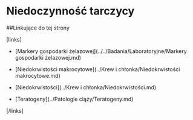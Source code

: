 # Niedoczynność tarczycy





##Linkujące do tej strony

[links]

- [Markery gospodarki żelazowej](../../Badania/Laboratoryjne/Markery gospodarki żelazowej.md)

- [Niedokrwistości makrocytowe](../Krew i chłonka/Niedokrwistości makrocytowe.md)

- [Niedokrwistości](../Krew i chłonka/Niedokrwistości.md)

- [Teratogeny](../Patologie ciąży/Teratogeny.md)


[/links]

